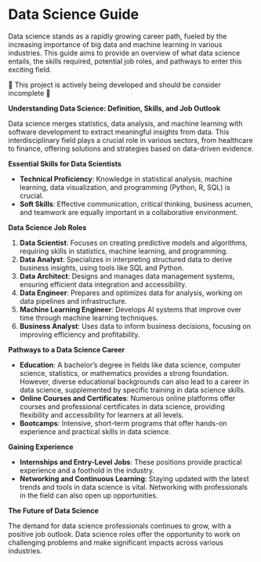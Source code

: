 # Data Science Guide

Data science stands as a rapidly growing career path, fueled by the increasing importance of big data and machine learning in various industries. This guide aims to provide an overview of what data science entails, the skills required, potential job roles, and pathways to enter this exciting field.

🚧 This project is actively being developed and should be consider incomplete 🚧

**Understanding Data Science: Definition, Skills, and Job Outlook**

Data science merges statistics, data analysis, and machine learning with software development to extract meaningful insights from data. This interdisciplinary field plays a crucial role in various sectors, from healthcare to finance, offering solutions and strategies based on data-driven evidence.

**Essential Skills for Data Scientists**

- **Technical Proficiency**: Knowledge in statistical analysis, machine learning, data visualization, and programming (Python, R, SQL) is crucial.
- **Soft Skills**: Effective communication, critical thinking, business acumen, and teamwork are equally important in a collaborative environment.

**Data Science Job Roles**

1. **Data Scientist**: Focuses on creating predictive models and algorithms, requiring skills in statistics, machine learning, and programming.
2. **Data Analyst**: Specializes in interpreting structured data to derive business insights, using tools like SQL and Python.
3. **Data Architect**: Designs and manages data management systems, ensuring efficient data integration and accessibility.
4. **Data Engineer**: Prepares and optimizes data for analysis, working on data pipelines and infrastructure.
5. **Machine Learning Engineer**: Develops AI systems that improve over time through machine learning techniques.
6. **Business Analyst**: Uses data to inform business decisions, focusing on improving efficiency and profitability.

**Pathways to a Data Science Career**

- **Education**: A bachelor’s degree in fields like data science, computer science, statistics, or mathematics provides a strong foundation. However, diverse educational backgrounds can also lead to a career in data science, supplemented by specific training in data science skills.
- **Online Courses and Certificates**: Numerous online platforms offer courses and professional certificates in data science, providing flexibility and accessibility for learners at all levels.
- **Bootcamps**: Intensive, short-term programs that offer hands-on experience and practical skills in data science.

**Gaining Experience**

- **Internships and Entry-Level Jobs**: These positions provide practical experience and a foothold in the industry.
- **Networking and Continuous Learning**: Staying updated with the latest trends and tools in data science is vital. Networking with professionals in the field can also open up opportunities.

**The Future of Data Science**

The demand for data science professionals continues to grow, with a positive job outlook. Data science roles offer the opportunity to work on challenging problems and make significant impacts across various industries.
